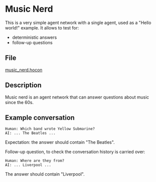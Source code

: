 # Music Nerd

This is a very simple agent network with a single agent, used as a "Hello world!" example.
It allows to test for:

* deterministic answers
* follow-up questions

## File

[music_nerd.hocon](../../registries/music_nerd.hocon)

## Description

Music nerd is an agent network that can answer questions about music since the 60s.

## Example conversation

```text
Human: Which band wrote Yellow Submarine?
AI: ... The Beatles ...
```

Expectation: the answer should contain "The Beatles".

Follow-up question, to check the conversation history is carried over:

```text
Human: Where are they from?
AI: ... Liverpool ...
```

The answer should contain "Liverpool".
